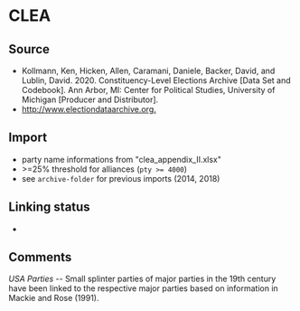 # CLEA

## Source

+ Kollmann, Ken, Hicken, Allen, Caramani, Daniele, Backer, David, and Lublin, David. 2020. Constituency-Level Elections Archive [Data Set and Codebook]. Ann Arbor, MI: Center for Political Studies, University of Michigan [Producer and Distributor].
+ <http://www.electiondataarchive.org.>

## Import

+ party name informations from "clea_appendix_II.xlsx"
+ \>=25% threshold for alliances (`pty >= 4000`)
+ see `archive-folder` for previous imports (2014, 2018)

## Linking status

+ 

## Comments

_USA Parties_ -- Small splinter parties of major parties in the 19th century have been linked to the respective major parties based on information in Mackie and Rose (1991).
